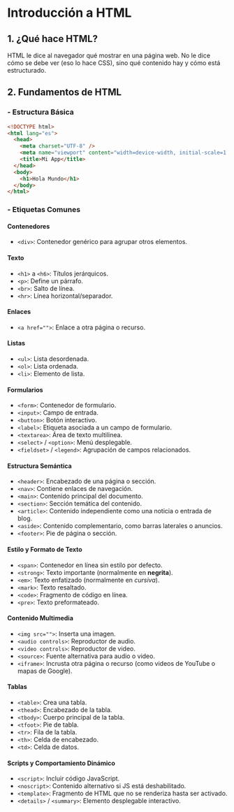 # Introducción a HTML

## 1. ¿Qué hace HTML?

HTML le dice al navegador qué mostrar en una página web. No le dice cómo se debe ver (eso lo hace CSS), sino qué contenido hay y cómo está estructurado.

## 2. Fundamentos de HTML

### - Estructura Básica

```html
<!DOCTYPE html>
<html lang="es">
  <head>
    <meta charset="UTF-8" />
    <meta name="viewport" content="width=device-width, initial-scale=1.0" />
    <title>Mi App</title>
  </head>
  <body>
    <h1>Hola Mundo</h1>
  </body>
</html>
```

### - Etiquetas Comunes

#### Contenedores

- `<div>`: Contenedor genérico para agrupar otros elementos.

#### Texto

- `<h1>` a `<h6>`: Títulos jerárquicos.
- `<p>`: Define un párrafo.
- `<br>`: Salto de línea.
- `<hr>`: Línea horizontal/separador.

#### Enlaces

- `<a href="">`: Enlace a otra página o recurso.

#### Listas

- `<ul>`: Lista desordenada.
- `<ol>`: Lista ordenada.
- `<li>`: Elemento de lista.

#### Formularios

- `<form>`: Contenedor de formulario.
- `<input>`: Campo de entrada.
- `<button>`: Botón interactivo.
- `<label>`: Etiqueta asociada a un campo de formulario.
- `<textarea>`: Área de texto multilinea.
- `<select>` / `<option>`: Menú desplegable.
- `<fieldset>` / `<legend>`: Agrupación de campos relacionados.

#### Estructura Semántica

- `<header>`: Encabezado de una página o sección.
- `<nav>`: Contiene enlaces de navegación.
- `<main>`: Contenido principal del documento.
- `<section>`: Sección temática del contenido.
- `<article>`: Contenido independiente como una noticia o entrada de blog.
- `<aside>`: Contenido complementario, como barras laterales o anuncios.
- `<footer>`: Pie de página o sección.

#### Estilo y Formato de Texto

- `<span>`: Contenedor en línea sin estilo por defecto.
- `<strong>`: Texto importante (normalmente en **negrita**).
- `<em>`: Texto enfatizado (normalmente en _cursiva_).
- `<mark>`: Texto resaltado.
- `<code>`: Fragmento de código en línea.
- `<pre>`: Texto preformateado.

#### Contenido Multimedia

- `<img src="">`: Inserta una imagen.
- `<audio controls>`: Reproductor de audio.
- `<video controls>`: Reproductor de video.
- `<source>`: Fuente alternativa para audio o video.
- `<iframe>`: Incrusta otra página o recurso (como videos de YouTube o mapas de Google).

#### Tablas

- `<table>`: Crea una tabla.
- `<thead>`: Encabezado de la tabla.
- `<tbody>`: Cuerpo principal de la tabla.
- `<tfoot>`: Pie de tabla.
- `<tr>`: Fila de la tabla.
- `<th>`: Celda de encabezado.
- `<td>`: Celda de datos.

#### Scripts y Comportamiento Dinámico

- `<script>`: Incluir código JavaScript.
- `<noscript>`: Contenido alternativo si JS está deshabilitado.
- `<template>`: Fragmento de HTML que no se renderiza hasta ser activado.
- `<details>` / `<summary>`: Elemento desplegable interactivo.
